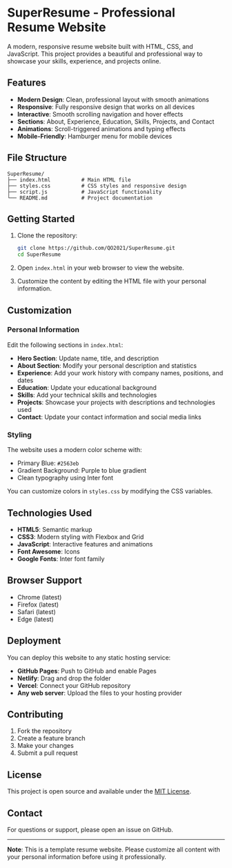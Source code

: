 # SuperResume - Professional Resume Website

A modern, responsive resume website built with HTML, CSS, and JavaScript. This project provides a beautiful and professional way to showcase your skills, experience, and projects online.

## Features

- **Modern Design**: Clean, professional layout with smooth animations
- **Responsive**: Fully responsive design that works on all devices
- **Interactive**: Smooth scrolling navigation and hover effects
- **Sections**: About, Experience, Education, Skills, Projects, and Contact
- **Animations**: Scroll-triggered animations and typing effects
- **Mobile-Friendly**: Hamburger menu for mobile devices

## File Structure

```
SuperResume/
├── index.html          # Main HTML file
├── styles.css          # CSS styles and responsive design
├── script.js           # JavaScript functionality
└── README.md           # Project documentation
```

## Getting Started

1. Clone the repository:
   ```bash
   git clone https://github.com/QO2021/SuperResume.git
   cd SuperResume
   ```

2. Open `index.html` in your web browser to view the website.

3. Customize the content by editing the HTML file with your personal information.

## Customization

### Personal Information
Edit the following sections in `index.html`:

- **Hero Section**: Update name, title, and description
- **About Section**: Modify your personal description and statistics
- **Experience**: Add your work history with company names, positions, and dates
- **Education**: Update your educational background
- **Skills**: Add your technical skills and technologies
- **Projects**: Showcase your projects with descriptions and technologies used
- **Contact**: Update your contact information and social media links

### Styling
The website uses a modern color scheme with:
- Primary Blue: `#2563eb`
- Gradient Background: Purple to blue gradient
- Clean typography using Inter font

You can customize colors in `styles.css` by modifying the CSS variables.

## Technologies Used

- **HTML5**: Semantic markup
- **CSS3**: Modern styling with Flexbox and Grid
- **JavaScript**: Interactive features and animations
- **Font Awesome**: Icons
- **Google Fonts**: Inter font family

## Browser Support

- Chrome (latest)
- Firefox (latest)
- Safari (latest)
- Edge (latest)

## Deployment

You can deploy this website to any static hosting service:

- **GitHub Pages**: Push to GitHub and enable Pages
- **Netlify**: Drag and drop the folder
- **Vercel**: Connect your GitHub repository
- **Any web server**: Upload the files to your hosting provider

## Contributing

1. Fork the repository
2. Create a feature branch
3. Make your changes
4. Submit a pull request

## License

This project is open source and available under the [MIT License](LICENSE).

## Contact

For questions or support, please open an issue on GitHub.

---

**Note**: This is a template resume website. Please customize all content with your personal information before using it professionally. 